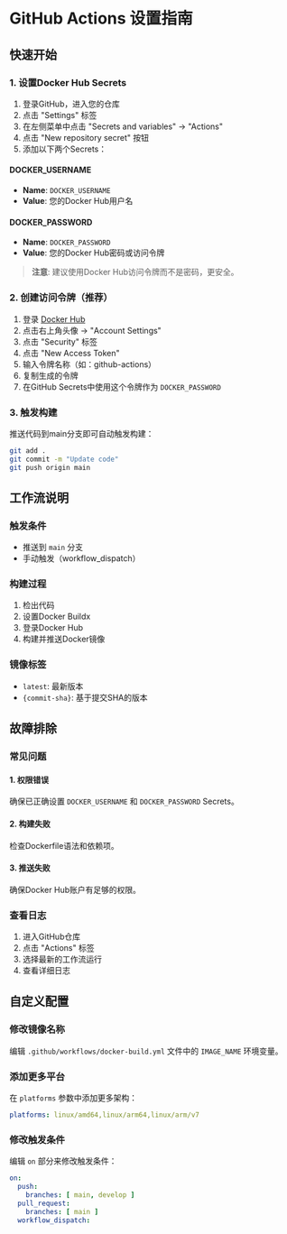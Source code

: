 # GitHub Actions 设置指南

## 快速开始

### 1. 设置Docker Hub Secrets

1. 登录GitHub，进入您的仓库
2. 点击 "Settings" 标签
3. 在左侧菜单中点击 "Secrets and variables" → "Actions"
4. 点击 "New repository secret" 按钮
5. 添加以下两个Secrets：

#### DOCKER_USERNAME
- **Name**: `DOCKER_USERNAME`
- **Value**: 您的Docker Hub用户名

#### DOCKER_PASSWORD
- **Name**: `DOCKER_PASSWORD`
- **Value**: 您的Docker Hub密码或访问令牌

> **注意**: 建议使用Docker Hub访问令牌而不是密码，更安全。

### 2. 创建访问令牌（推荐）

1. 登录 [Docker Hub](https://hub.docker.com/)
2. 点击右上角头像 → "Account Settings"
3. 点击 "Security" 标签
4. 点击 "New Access Token"
5. 输入令牌名称（如：github-actions）
6. 复制生成的令牌
7. 在GitHub Secrets中使用这个令牌作为 `DOCKER_PASSWORD`

### 3. 触发构建

推送代码到main分支即可自动触发构建：

```bash
git add .
git commit -m "Update code"
git push origin main
```

## 工作流说明

### 触发条件
- 推送到 `main` 分支
- 手动触发（workflow_dispatch）

### 构建过程
1. 检出代码
2. 设置Docker Buildx
3. 登录Docker Hub
4. 构建并推送Docker镜像

### 镜像标签
- `latest`: 最新版本
- `{commit-sha}`: 基于提交SHA的版本

## 故障排除

### 常见问题

#### 1. 权限错误
确保已正确设置 `DOCKER_USERNAME` 和 `DOCKER_PASSWORD` Secrets。

#### 2. 构建失败
检查Dockerfile语法和依赖项。

#### 3. 推送失败
确保Docker Hub账户有足够的权限。

### 查看日志
1. 进入GitHub仓库
2. 点击 "Actions" 标签
3. 选择最新的工作流运行
4. 查看详细日志

## 自定义配置

### 修改镜像名称
编辑 `.github/workflows/docker-build.yml` 文件中的 `IMAGE_NAME` 环境变量。

### 添加更多平台
在 `platforms` 参数中添加更多架构：
```yaml
platforms: linux/amd64,linux/arm64,linux/arm/v7
```

### 修改触发条件
编辑 `on` 部分来修改触发条件：
```yaml
on:
  push:
    branches: [ main, develop ]
  pull_request:
    branches: [ main ]
  workflow_dispatch:
``` 